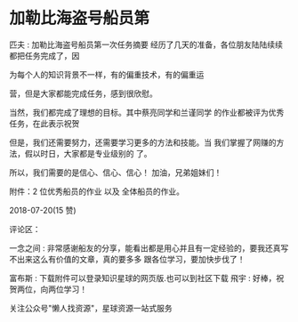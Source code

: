 # 加勒比海盗号船员第

匹夫 : 加勒比海盗号船员第一次任务摘要 经历了几天的准备，各位朋友陆陆续续都把任务完成了，因

为每个人的知识背景不一样，有的偏重技术，有的偏重运

营，但是大家都能完成任务，感到很欣慰。

当然，我们都完成了理想的目标。其中蔡亮同学和兰谨同学 的作业都被评为优秀任务，在此表示祝贺

但是，我们还需要努力，还需要学习更多的方法和技能。当 我们掌握了网赚的方法，假以时日，大家都是专业级别的 了。

所以，我们需要的是信心、信心、信心！ 加油，兄弟姐妹们！

附件：2 位优秀船员的作业 以及 全体船员的作业。

2018-07-20(15 赞)

评论区：

一念之间 : 非常感谢船友的分享，能看出都是用心并且有一定经验的，要我还真写不出来这么有价值的文章，真的要多多 跟各位学习，要加快步伐了！

富布斯 : 下载附件可以登录知识星球的网页版.也可以到社区下载 飛宇 : 好棒，祝贺两位，向两位学习！

关注公众号"懒人找资源"，星球资源一站式服务